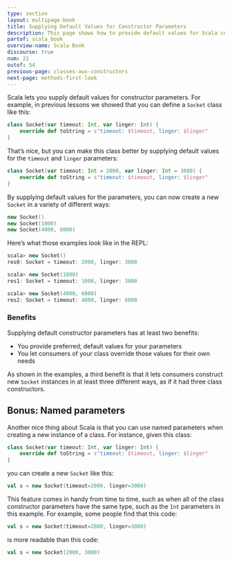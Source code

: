 ```yaml
---
type: section
layout: multipage-book
title: Supplying Default Values for Constructor Parameters
description: This page shows how to provide default values for Scala constructor parameters, with several examples.
partof: scala_book
overview-name: Scala Book
discourse: true
num: 21
outof: 54
previous-page: classes-aux-constructors
next-page: methods-first-look
---
```


Scala lets you supply default values for constructor parameters. For example, in previous lessons we showed that you can define a `Socket` class like this:

```scala
class Socket(var timeout: Int, var linger: Int) {
    override def toString = s"timeout: $timeout, linger: $linger"
}
```

That’s nice, but you can make this class better by supplying default values for the `timeout` and `linger` parameters:

```scala
class Socket(var timeout: Int = 2000, var linger: Int = 3000) {
    override def toString = s"timeout: $timeout, linger: $linger"
}
```

By supplying default values for the parameters, you can now create a new `Socket` in a variety of different ways:

```scala
new Socket()
new Socket(1000)
new Socket(4000, 6000)
```

Here’s what those examples look like in the REPL:

```scala
scala> new Socket()
res0: Socket = timeout: 2000, linger: 3000

scala> new Socket(1000)
res1: Socket = timeout: 1000, linger: 3000

scala> new Socket(4000, 6000)
res2: Socket = timeout: 4000, linger: 6000
```


### Benefits

Supplying default constructor parameters has at least two benefits:

- You provide preferred, default values for your parameters
- You let consumers of your class override those values for their own needs

As shown in the examples, a third benefit is that it lets consumers construct new `Socket` instances in at least three different ways, as if it had three class constructors.



## Bonus: Named parameters

Another nice thing about Scala is that you can use named parameters when creating a new instance of a class. For instance, given this class:

```scala
class Socket(var timeout: Int, var linger: Int) {
    override def toString = s"timeout: $timeout, linger: $linger"
}
```

you can create a new `Socket` like this:

```scala
val s = new Socket(timeout=2000, linger=3000)
```

This feature comes in handy from time to time, such as when all of the class constructor parameters have the same type, such as the `Int` parameters in this example. For example, some people find that this code:

```scala
val s = new Socket(timeout=2000, linger=3000)
```

is more readable than this code:

```scala
val s = new Socket(2000, 3000)
```









